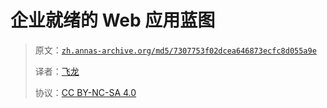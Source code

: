 # 企业就绪的 Web 应用蓝图

> 原文：[`zh.annas-archive.org/md5/7307753f02dcea646873ecfc8d055a9e`](https://zh.annas-archive.org/md5/7307753f02dcea646873ecfc8d055a9e)
> 
> 译者：[飞龙](https://github.com/wizardforcel)
> 
> 协议：[CC BY-NC-SA 4.0](http://creativecommons.org/licenses/by-nc-sa/4.0/)
